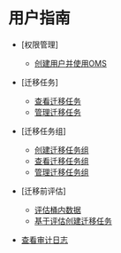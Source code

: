 # 用户指南

-   [权限管理]
    -   [创建用户并使用OMS](创建用户并使用OMS.md)

-   [迁移任务]
    -   [查看迁移任务](查看迁移任务.md)
    -   [管理迁移任务](管理迁移任务.md)

-   [迁移任务组]
    -   [创建迁移任务组](创建迁移任务组.md)
    -   [查看迁移任务组](查看迁移任务组.md)
    -   [管理迁移任务组](管理迁移任务组.md)

-   [迁移前评估]
    -   [评估桶内数据](评估桶内数据.md)
    -   [基于评估创建迁移任务](基于评估创建迁移任务.md)

-   [查看审计日志](查看审计日志.md)

